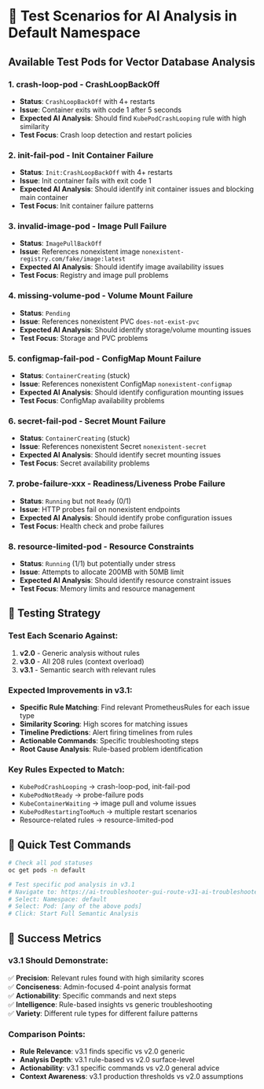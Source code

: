 # 🧪 Test Scenarios for AI Analysis in Default Namespace

## Available Test Pods for Vector Database Analysis

### 1. **crash-loop-pod** - CrashLoopBackOff
- **Status**: `CrashLoopBackOff` with 4+ restarts
- **Issue**: Container exits with code 1 after 5 seconds
- **Expected AI Analysis**: Should find `KubePodCrashLooping` rule with high similarity
- **Test Focus**: Crash loop detection and restart policies

### 2. **init-fail-pod** - Init Container Failure  
- **Status**: `Init:CrashLoopBackOff` with 4+ restarts
- **Issue**: Init container fails with exit code 1
- **Expected AI Analysis**: Should identify init container issues and blocking main container
- **Test Focus**: Init container failure patterns

### 3. **invalid-image-pod** - Image Pull Failure
- **Status**: `ImagePullBackOff`
- **Issue**: References nonexistent image `nonexistent-registry.com/fake/image:latest`
- **Expected AI Analysis**: Should identify image availability issues
- **Test Focus**: Registry and image pull problems

### 4. **missing-volume-pod** - Volume Mount Failure
- **Status**: `Pending` 
- **Issue**: References nonexistent PVC `does-not-exist-pvc`
- **Expected AI Analysis**: Should identify storage/volume mounting issues
- **Test Focus**: Storage and PVC problems

### 5. **configmap-fail-pod** - ConfigMap Mount Failure
- **Status**: `ContainerCreating` (stuck)
- **Issue**: References nonexistent ConfigMap `nonexistent-configmap`
- **Expected AI Analysis**: Should identify configuration mounting issues
- **Test Focus**: ConfigMap availability problems

### 6. **secret-fail-pod** - Secret Mount Failure  
- **Status**: `ContainerCreating` (stuck)
- **Issue**: References nonexistent Secret `nonexistent-secret`
- **Expected AI Analysis**: Should identify secret mounting issues
- **Test Focus**: Secret availability problems

### 7. **probe-failure-xxx** - Readiness/Liveness Probe Failure
- **Status**: `Running` but not `Ready` (0/1)
- **Issue**: HTTP probes fail on nonexistent endpoints
- **Expected AI Analysis**: Should identify probe configuration issues
- **Test Focus**: Health check and probe failures

### 8. **resource-limited-pod** - Resource Constraints
- **Status**: `Running` (1/1) but potentially under stress
- **Issue**: Attempts to allocate 200MB with 50MB limit
- **Expected AI Analysis**: Should identify resource constraint issues
- **Test Focus**: Memory limits and resource management

## 🎯 Testing Strategy

### Test Each Scenario Against:
1. **v2.0** - Generic analysis without rules
2. **v3.0** - All 208 rules (context overload)  
3. **v3.1** - Semantic search with relevant rules

### Expected Improvements in v3.1:
- **Specific Rule Matching**: Find relevant PrometheusRules for each issue type
- **Similarity Scoring**: High scores for matching issues
- **Timeline Predictions**: Alert firing timelines from rules
- **Actionable Commands**: Specific troubleshooting steps
- **Root Cause Analysis**: Rule-based problem identification

### Key Rules Expected to Match:
- `KubePodCrashLooping` → crash-loop-pod, init-fail-pod
- `KubePodNotReady` → probe-failure pods
- `KubeContainerWaiting` → image pull and volume issues
- `KubePodRestartingTooMuch` → multiple restart scenarios
- Resource-related rules → resource-limited-pod

## 🔧 Quick Test Commands

```bash
# Check all pod statuses
oc get pods -n default

# Test specific pod analysis in v3.1
# Navigate to: https://ai-troubleshooter-gui-route-v31-ai-troubleshooter-v31.apps.rosa.loki123.orwi.p3.openshiftapps.com
# Select: Namespace: default
# Select: Pod: [any of the above pods]
# Click: Start Full Semantic Analysis
```

## 🎯 Success Metrics

### v3.1 Should Demonstrate:
✅ **Precision**: Relevant rules found with high similarity scores  
✅ **Conciseness**: Admin-focused 4-point analysis format  
✅ **Actionability**: Specific commands and next steps  
✅ **Intelligence**: Rule-based insights vs generic troubleshooting  
✅ **Variety**: Different rule types for different failure patterns  

### Comparison Points:
- **Rule Relevance**: v3.1 finds specific vs v2.0 generic
- **Analysis Depth**: v3.1 rule-based vs v2.0 surface-level  
- **Actionability**: v3.1 specific commands vs v2.0 general advice
- **Context Awareness**: v3.1 production thresholds vs v2.0 assumptions



